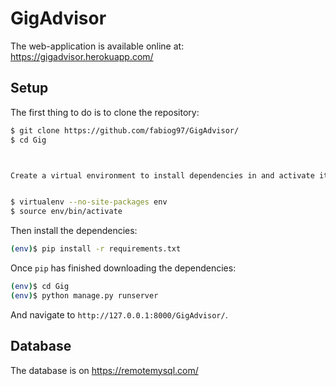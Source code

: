 # GigAdvisor
The web-application is available online at: https://gigadvisor.herokuapp.com/


## Setup

The first thing to do is to clone the repository:

```sh
$ git clone https://github.com/fabiog97/GigAdvisor/
$ cd Gig



Create a virtual environment to install dependencies in and activate it:


$ virtualenv --no-site-packages env
$ source env/bin/activate
```

Then install the dependencies:

```sh
(env)$ pip install -r requirements.txt
```

Once `pip` has finished downloading the dependencies:
```sh
(env)$ cd Gig
(env)$ python manage.py runserver
```
And navigate to `http://127.0.0.1:8000/GigAdvisor/`.

## Database
The database is on https://remotemysql.com/




